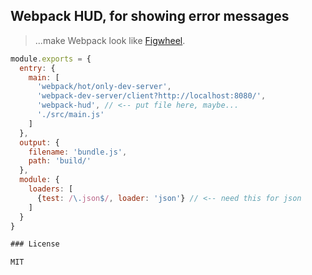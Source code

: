 
Webpack HUD, for showing error messages
----

> ...make Webpack look like [Figwheel](https://github.com/bhauman/lein-figwheel).


```js
module.exports = {
  entry: {
    main: [
      'webpack/hot/only-dev-server',
      'webpack-dev-server/client?http://localhost:8080/',
      'webpack-hud', // <-- put file here, maybe...
      './src/main.js'
    ]
  },
  output: {
    filename: 'bundle.js',
    path: 'build/'
  },
  module: {
    loaders: [
      {test: /\.json$/, loader: 'json'} // <-- need this for json
    ]
  }
}

### License

MIT
